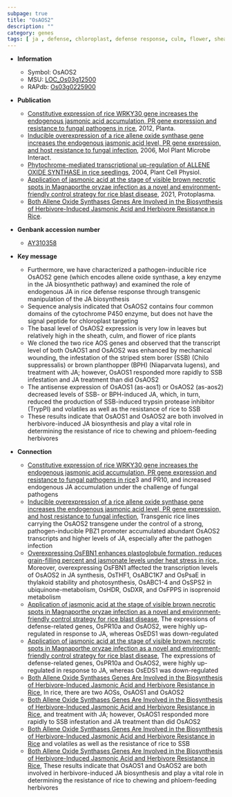 ```yaml
---
subpage: true
title: "OsAOS2"
description: ""
category: genes
tags: [ ja , defense, chloroplast, defense response, culm, flower, sheath, stem, resistance, JA, brown planthopper, JA biosynthesis]
---
```


* **Information**  
    + Symbol: OsAOS2  
    + MSU: [LOC_Os03g12500](http://rice.plantbiology.msu.edu/cgi-bin/ORF_infopage.cgi?orf=LOC_Os03g12500)  
    + RAPdb: [Os03g0225900](http://rapdb.dna.affrc.go.jp/viewer/gbrowse_details/irgsp1?name=Os03g0225900)  

* **Publication**  
    + [Constitutive expression of rice WRKY30 gene increases the endogenous jasmonic acid accumulation, PR gene expression and resistance to fungal pathogens in rice](http://www.ncbi.nlm.nih.gov/pubmed?term=Constitutive+expression+of+rice+WRKY30+gene+increases+the+endogenous+jasmonic+acid+accumulation,+PR+gene+expression+and+resistance+to+fungal+pathogens+in+rice%5BTitle%5D), 2012, Planta.
    + [Inducible overexpression of a rice allene oxide synthase gene increases the endogenous jasmonic acid level, PR gene expression, and host resistance to fungal infection](http://www.ncbi.nlm.nih.gov/pubmed?term=Inducible+overexpression+of+a+rice+allene+oxide+synthase+gene+increases+the+endogenous+jasmonic+acid+level,+PR+gene+expression,+and+host+resistance+to+fungal+infection%5BTitle%5D), 2006, Mol Plant Microbe Interact.
    + [Phytochrome-mediated transcriptional up-regulation of ALLENE OXIDE SYNTHASE in rice seedlings](http://www.ncbi.nlm.nih.gov/pubmed?term=Phytochrome-mediated+transcriptional+up-regulation+of+ALLENE+OXIDE+SYNTHASE+in+rice+seedlings%5BTitle%5D), 2004, Plant Cell Physiol.
    + [Application of jasmonic acid at the stage of visible brown necrotic spots in Magnaporthe oryzae infection as a novel and environment-friendly control strategy for rice blast disease](http://www.ncbi.nlm.nih.gov/pubmed?term=Application+of+jasmonic+acid+at+the+stage+of+visible+brown+necrotic+spots+in+Magnaporthe+oryzae+infection+as+a+novel+and+environment-friendly+control+strategy+for+rice+blast+disease%5BTitle%5D), 2021, Protoplasma.
    + [Both Allene Oxide Synthases Genes Are Involved in the Biosynthesis of Herbivore-Induced Jasmonic Acid and Herbivore Resistance in Rice](Basel).

* **Genbank accession number**  
    + [AY310358](http://www.ncbi.nlm.nih.gov/nuccore/AY310358)

* **Key message**  
    + Furthermore, we have characterized a pathogen-inducible rice OsAOS2 gene (which encodes allene oxide synthase, a key enzyme in the JA biosynthetic pathway) and examined the role of endogenous JA in rice defense response through transgenic manipulation of the JA biosynthesis
    + Sequence analysis indicated that OsAOS2 contains four common domains of the cytochrome P450 enzyme, but does not have the signal peptide for chloroplast targeting
    + The basal level of OsAOS2 expression is very low in leaves but relatively high in the sheath, culm, and flower of rice plants
    + We cloned the two rice AOS genes and observed that the transcript level of both OsAOS1 and OsAOS2 was enhanced by mechanical wounding, the infestation of the striped stem borer (SSB) (Chilo suppressalis) or brown planthopper (BPH) (Niaparvata lugens), and treatment with JA; however, OsAOS1 responded more rapidly to SSB infestation and JA treatment than did OsAOS2
    + The antisense expression of OsAOS1 (as-aos1) or OsAOS2 (as-aos2) decreased levels of SSB- or BPH-induced JA, which, in turn, reduced the production of SSB-induced trypsin protease inhibitor (TrypPI) and volatiles as well as the resistance of rice to SSB
    + These results indicate that OsAOS1 and OsAOS2 are both involved in herbivore-induced JA biosynthesis and play a vital role in determining the resistance of rice to chewing and phloem-feeding herbivores

* **Connection**  
    + [Constitutive expression of rice WRKY30 gene increases the endogenous jasmonic acid accumulation, PR gene expression and resistance to fungal pathogens in rice](PR)3 and PR10, and increased endogenous JA accumulation under the challenge of fungal pathogens
    + [Inducible overexpression of a rice allene oxide synthase gene increases the endogenous jasmonic acid level, PR gene expression, and host resistance to fungal infection](http://www.ncbi.nlm.nih.gov/pubmed?term=Inducible+overexpression+of+a+rice+allene+oxide+synthase+gene+increases+the+endogenous+jasmonic+acid+level,+PR+gene+expression,+and+host+resistance+to+fungal+infection%5BTitle%5D), Transgenic rice lines carrying the OsAOS2 transgene under the control of a strong, pathogen-inducible PBZ1 promoter accumulated abundant OsAOS2 transcripts and higher levels of JA, especially after the pathogen infection
    + [Overexpressing OsFBN1 enhances plastoglobule formation, reduces grain-filling percent and jasmonate levels under heat stress in rice.](http://www.ncbi.nlm.nih.gov/pubmed?term=Overexpressing+OsFBN1+enhances+plastoglobule+formation,+reduces+grain-filling+percent+and+jasmonate+levels+under+heat+stress+in+rice.%5BTitle%5D),  Moreover, overexpressing OsFBN1 affected the transcription levels of OsAOS2 in JA synthesis, OsTHF1, OsABC1K7 and OsPsaE in thylakoid stability and photosynthesis, OsABC1-4 and OsSPS2 in ubiquinone-metabolism, OsHDR, OsDXR, and OsFPPS in isoprenoid metabolism
    + [Application of jasmonic acid at the stage of visible brown necrotic spots in Magnaporthe oryzae infection as a novel and environment-friendly control strategy for rice blast disease](http://www.ncbi.nlm.nih.gov/pubmed?term=Application+of+jasmonic+acid+at+the+stage+of+visible+brown+necrotic+spots+in+Magnaporthe+oryzae+infection+as+a+novel+and+environment-friendly+control+strategy+for+rice+blast+disease%5BTitle%5D),  The expressions of defense-related genes, OsPR10a and OsAOS2, were highly up-regulated in response to JA, whereas OsEDS1 was down-regulated
    + [Application of jasmonic acid at the stage of visible brown necrotic spots in Magnaporthe oryzae infection as a novel and environment-friendly control strategy for rice blast disease](http://www.ncbi.nlm.nih.gov/pubmed?term=Application+of+jasmonic+acid+at+the+stage+of+visible+brown+necrotic+spots+in+Magnaporthe+oryzae+infection+as+a+novel+and+environment-friendly+control+strategy+for+rice+blast+disease%5BTitle%5D),  The expressions of defense-related genes, OsPR10a and OsAOS2, were highly up-regulated in response to JA, whereas OsEDS1 was down-regulated
    + [Both Allene Oxide Synthases Genes Are Involved in the Biosynthesis of Herbivore-Induced Jasmonic Acid and Herbivore Resistance in Rice](http://www.ncbi.nlm.nih.gov/pubmed?term=Both+Allene+Oxide+Synthases+Genes+Are+Involved+in+the+Biosynthesis+of+Herbivore-Induced+Jasmonic+Acid+and+Herbivore+Resistance+in+Rice%5BTitle%5D),  In rice, there are two AOSs, OsAOS1 and OsAOS2
    + [Both Allene Oxide Synthases Genes Are Involved in the Biosynthesis of Herbivore-Induced Jasmonic Acid and Herbivore Resistance in Rice](Niaparvata+lugens), and treatment with JA; however, OsAOS1 responded more rapidly to SSB infestation and JA treatment than did OsAOS2
    + [Both Allene Oxide Synthases Genes Are Involved in the Biosynthesis of Herbivore-Induced Jasmonic Acid and Herbivore Resistance in Rice](TrypPI) and volatiles as well as the resistance of rice to SSB
    + [Both Allene Oxide Synthases Genes Are Involved in the Biosynthesis of Herbivore-Induced Jasmonic Acid and Herbivore Resistance in Rice](http://www.ncbi.nlm.nih.gov/pubmed?term=Both+Allene+Oxide+Synthases+Genes+Are+Involved+in+the+Biosynthesis+of+Herbivore-Induced+Jasmonic+Acid+and+Herbivore+Resistance+in+Rice%5BTitle%5D),  These results indicate that OsAOS1 and OsAOS2 are both involved in herbivore-induced JA biosynthesis and play a vital role in determining the resistance of rice to chewing and phloem-feeding herbivores




